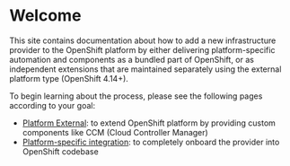 # Welcome

This site contains documentation about how to add a new infrastructure provider
to the OpenShift platform by either delivering platform-specific automation
and components as a bundled part of OpenShift, or as independent extensions
that are maintained separately using the external platform type (OpenShift 4.14+).

To begin learning about the process, please see the following pages according to your
goal:

- [Platform External](platform-external/index.md): to extend OpenShift platform by providing
  custom components like CCM (Cloud Controller Manager)
- [Platform-specific integration](overview.md): to completely onboard the provider into OpenShift codebase